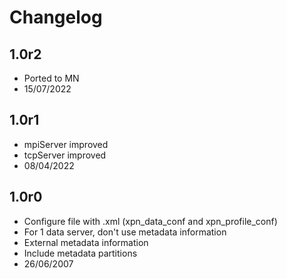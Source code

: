 
# Changelog

## 1.0r2
* Ported to MN
* 15/07/2022

## 1.0r1
* mpiServer improved
* tcpServer improved
* 08/04/2022

## 1.0r0 
* Configure file with .xml (xpn_data_conf and xpn_profile_conf)
* For 1 data server, don't use metadata information
* External metadata information
* Include metadata partitions
* 26/06/2007

